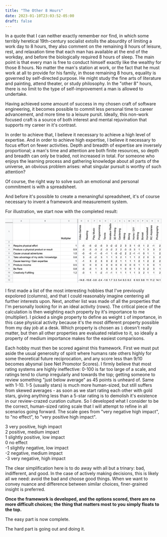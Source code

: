 ```yaml
---
title: "The Other 8 Hours"
date: 2023-01-10T23:03:52-05:00
draft: false
---
```


In a quote that I can neither exactly remember nor find, in which some terribly heretical 19th-century socialist extolls the absurdity of limiting a work day to 8 hours, they also comment on the remaining 8 hours of leisure, rest, and relaxation time that each man has available at the end of the workday, and before the biologically required 8 hours of sleep. The main point is that every man is free to conduct himself exactly like the wealthy for those 8 hours. No matter the man's station at work, or the fact that he must work at all to provide for his family, in those remaining 8 hours, equality is governed by self-directed purpose. He might study the fine arts of literature and painting, attend theater, or study philosophy. In the "other 8" hours, there is no limit to the type of self-improvement a man is allowed to undertake.

Having achieved some amount of success in my chosen craft of software engineering, it becomes possible to commit less personal time to career advancement, and more time to a leisure pursit. Ideally, this non-work focused craft is a source of both interest and mental rejuvination that supports my career in it's contrast.

In order to achieve that, I believe it necessary to achieve a high level of expertise. And in order to achieve high expertise, I believe it necessary to focus effort on fewer activities. Depth and breadth of expertise are inversely proportional; a man's time and attention are both finite resources, so depth and breadth can only be traded, not increased in total. For someone who enjoys the learning process and gathering knowledge about all parts of the universe, an obvious problem arises: what singular pursuit is worthy of such attention?

Of course, the right way to solve such an emotional and personal commitment is with a spreadsheet.

And before it's possible to create a menaningful spreadsheet, it's of course necessary to invent a framework and measurement system.

For illustration, we start now with the completed result:

![/2023-1-10-hobby-calculator.png](/2023-1-10-hobby-calculator.png)

I first made a list of the most interesting hobbies that I've previously expolored (columns), and that I could reasonably imagine centering all further interests upon. Next, another list was made of all the properties that I'm personally looking for in an ideal activity (rows). The critical piece of the calculation is then weighting each property by it's importance to me (multiplier). I picked a single property to define as weight `1` of importance, in this case physical activity because it's the most different property possible from my day job at a desk. Which property is chosen as `1` doesn't really matter, but then all other properties are evaluated relative to it, so ideally a property of medium importance makes for the easiest comparisons.

Each hobby must then be scored against this framework. First we must put aside the usual generosity of spirit where humans rate others highly for some theoretical future reciprocation, and any score less than 9/10 becomes abysmal (see Net Promotor Scores). I firmly believe that most rating systems are highly ineffective: 0-100 is far too large of a scale, and ratings tend to clump irregularly and towards the top; getting someone to review something "just below average" as 45 points is unheard of. Same with 1-10. 1-5 (usually stars) is much more human-sized, but still suffers from skewed averages - as soon as we start rating each other with gold stars, giving anything less than a 5-star rating is to demolish it's existence in our review-crazed curation culture. So I developed what I consider to be the correct, human-sized rating scale that I will attempt to refine in all scenarios going forward. The scale goes from "very negative high impact", to "no effect", to "very positive high impact".

3 very positive, high impact  
2 positive, medium impact  
1 slightly positive, low impact  
0 no effect  
-1 slightly negative, low impact  
-2 negative, medium impact  
-3 very negative, high impact

The clear simplification here is to do away with all but a trinary: bad, indifferent, and good. In the case of actively making decisions, this is likely all we need: avoid the bad and choose good things. When we want to convey nuance and difference between similar choices, finer-grained insight is preferred.

**Once the framework is developed, and the options scored, there are no more difficult choices; the thing that matters most to you simply floats to the top.**

The easy part is now complete.

The hard part is going out and doing it.
